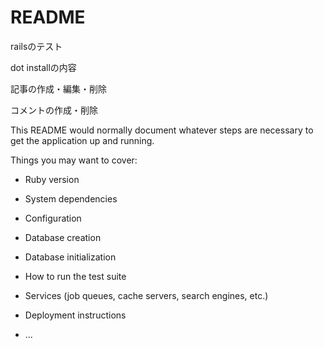 # README

railsのテスト

dot installの内容

記事の作成・編集・削除

コメントの作成・削除

This README would normally document whatever steps are necessary to get the
application up and running.

Things you may want to cover:

* Ruby version

* System dependencies

* Configuration

* Database creation

* Database initialization

* How to run the test suite

* Services (job queues, cache servers, search engines, etc.)

* Deployment instructions

* ...
